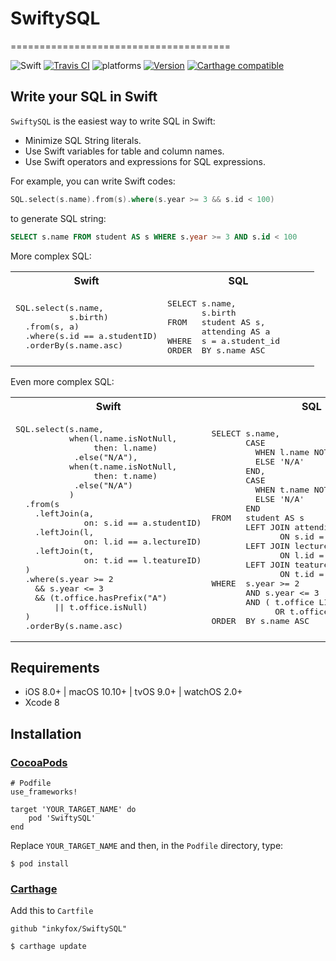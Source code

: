 # SwiftySQL
======================================

![Swift](https://img.shields.io/badge/Swift-3.0-orange.svg)
[![Travis CI](https://travis-ci.org/inkyfox/SwiftySQL.svg?branch=master)](https://travis-ci.org/inkyfox/SwiftySQL)
![platforms](https://img.shields.io/badge/platforms-iOS%20%7C%20macOS%20%7C%20tvOS%20%7C%20watchOS-333333.svg)
[![Version](https://img.shields.io/cocoapods/v/SwiftySQL.svg?style=flat)](http://cocoapods.org/pods/SwiftySQL)
[![Carthage compatible](https://img.shields.io/badge/Carthage-compatible-4BC51D.svg?style=flat)](https://github.com/Carthage/Carthage)

## Write your SQL in Swift

`SwiftySQL` is the easiest way to write SQL in Swift:

- Minimize SQL String literals.
- Use Swift variables for table and column names.
- Use Swift operators and expressions for SQL expressions.

For example, you can write Swift codes:

``` swift
SQL.select(s.name).from(s).where(s.year >= 3 && s.id < 100)
```

to generate SQL string:

``` SQL
SELECT s.name FROM student AS s WHERE s.year >= 3 AND s.id < 100
```

More complex SQL:

<table width="100%">
  <tr>
    <th width="50%">Swift</th>
    <th width="50%">SQL</th>
  </tr>
  <tr>
    <td width="50%"><pre lang="swift" style="border: none;">
SQL.select(s.name, 
           s.birth)
  .from(s, a)
  .where(s.id == a.studentID)
  .orderBy(s.name.asc) </pre></td>
    <td width="50%"><pre lang="sql" style="border: none;">
SELECT s.name,
       s.birth
FROM   student AS s,
       attending AS a
WHERE  s = a.student_id
ORDER  BY s.name ASC </pre></td>
  </tr>
</table>

Even more complex SQL:

<table width="100%">
  <tr>
    <th width="50%">Swift</th>
    <th width="50%">SQL</th>
  </tr>
  <tr>
    <td width="50%"><pre lang="swift" style="border: none;">
SQL.select(s.name,
           when(l.name.isNotNull,
                then: l.name)
            .else("N/A"),
           when(t.name.isNotNull,
                then: t.name)
            .else("N/A")
           )
  .from(s
    .leftJoin(a,
              on: s.id == a.studentID)
    .leftJoin(l, 
              on: l.id == a.lectureID)
    .leftJoin(t, 
              on: t.id == l.teatureID)
  )
  .where(s.year >= 2 
    && s.year <= 3
    && (t.office.hasPrefix("A")
        || t.office.isNull)
  )
  .orderBy(s.name.asc) </pre></td>
    <td width="50%"><pre lang="sql" style="border: none;">
SELECT s.name,
       CASE 
         WHEN l.name NOTNULL THEN l.name 
         ELSE 'N/A' 
       END,
       CASE 
         WHEN t.name NOTNULL THEN t.name 
         ELSE 'N/A' 
       END
FROM   student AS s
       LEFT JOIN attending AS a
              ON s.id = a.student_id
       LEFT JOIN lecture AS l
              ON l.id = a.lecture_id
       LEFT JOIN teature AS t
              ON t.id = l.teature_id
WHERE  s.year >= 2
       AND s.year <= 3
       AND ( t.office LIKE 'A%'
             OR t.office ISNULL )
ORDER  BY s.name ASC </pre></td>
  </tr>
</table>

## Requirements

- iOS 8.0+ | macOS 10.10+ | tvOS 9.0+ | watchOS 2.0+
- Xcode 8

## Installation

### [CocoaPods](https://guides.cocoapods.org/using/using-cocoapods.html)
```
# Podfile
use_frameworks!

target 'YOUR_TARGET_NAME' do
    pod 'SwiftySQL'
end
```

Replace `YOUR_TARGET_NAME` and then, in the `Podfile` directory, type:

```
$ pod install
```

### [Carthage](https://github.com/Carthage/Carthage)

Add this to `Cartfile`

```
github "inkyfox/SwiftySQL"
```

```
$ carthage update
```
